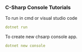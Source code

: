 ### C-Sharp Console Tutorials

To run in cmd or visual studio code

```yaml
dotnet run
```

To create new chsarp console app.

```yaml
dotnet new console
```
